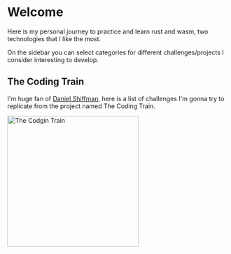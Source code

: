 # Welcome 
Here is my personal journey to practice and learn rust and wasm, two technologies that I like the most.

On the sidebar you can select categories for different challenges/projects I consider interesting to develop.

## The Coding Train
I'm huge fan of [Daniel Shiffman](https://shiffman.net/), here is a list of challenges I'm gonna try to replicate from the project named The Coding Train.

[<img src="https://thecodingtrain.com/assets/images/standardtv-store.jpg"  alt="The Codgin Train" width="300px" />](https://thecodingtrain.com/CodingChallenges/)